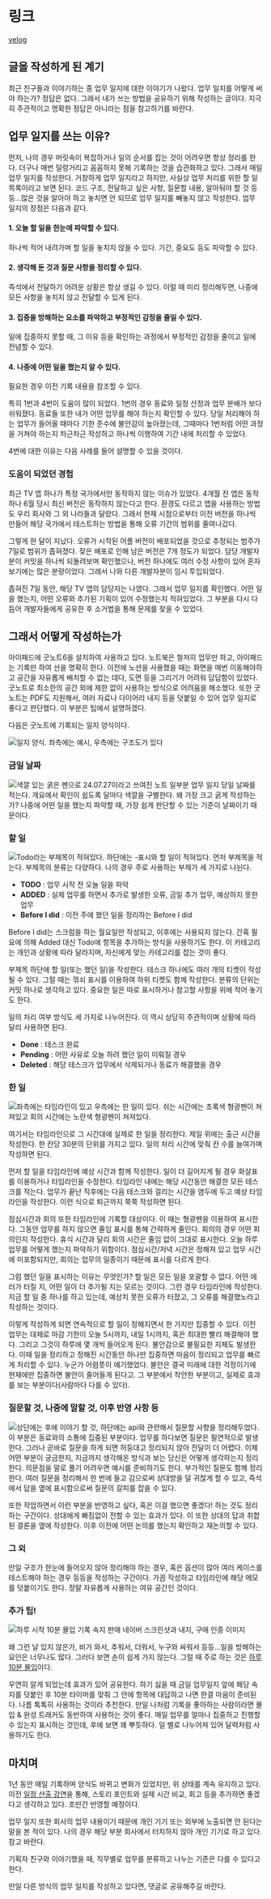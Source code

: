 # 링크
[velog](https://velog.io/@director20844/%EC%A7%80%EA%B7%B9%ED%9E%88-%EC%A3%BC%EA%B4%80%EC%A0%81%EC%9D%B8-%EC%97%85%EB%AC%B4-%EC%9D%BC%EC%A7%80-%EC%9E%91%EC%84%B1-%EB%85%B8%ED%95%98%EC%9A%B0)

## 글을 작성하게 된 계기

최근 친구들과 이야기하는 중 업무 일지에 대한 이야기가 나왔다. 업무 일지를 어떻게 써야 하는가? 정답은 없다. 그래서 내가 쓰는 방법을 공유하기 위해 작성하는 글이다. 지극히 주관적이고 명확한 정답은 아니라는 점을 참고하기를 바란다.

## 업무 일지를 쓰는 이유?

 먼저, 나의 경우 머릿속이 복잡하거나 일의 순서를 잡는 것이 어려우면 항상 정리를 한다. 더구나 매번 덜렁거리고 꼼꼼하지 못해 기록하는 것을 습관화하고 있다. 그래서 매일 업무 일지를 작성한다. 
 거창하게 업무 일지라고 하지만, 사실상 업무 처리를 위한 할 일 목록이라고 보면 된다. 코드 구조, 전달하고 싶은 사항, 질문할 내용, 알아둬야 할 것 등등…많은 것을 알아야 하고 놓치면 안 되므로 업무 일지를 빼놓지 않고 작성한다. 업무 일지의 장점은 다음과 같다.

#### 1. 오늘 할 일을 한눈에 파악할 수 있다.
 하나씩 적어 내려가며 할 일을 놓치지 않을 수 있다. 기간, 중요도 등도 파악할 수 있다.
 
#### 2. 생각해 둔 것과 질문 사항을 정리할 수 있다.
  즉석에서 전달하기 어려운 상황은 항상 생길 수 있다. 이럴 때 미리 정리해두면, 나중에 모든 사항을 놓치지 않고 전달할 수 있게 된다.
  
#### 3. 집중을 방해하는 요소를 파악하고 부정적인 감정을 줄일 수 있다.
 일에 집중하지 못할 때, 그 이유 등을 확인하는 과정에서 부정적인 감정을 줄이고 일에 전념할 수 있다.
  
#### 4. 나중에 어떤 일을 했는지 알 수 있다.
 필요한 경우 이전 기록 내용을 참조할 수 있다.

 특히 1번과 4번이 도움이 많이 되었다. 1번의 경우 동료와 일정 산정과 업무 분배가 보다 쉬워졌다. 동료들 또한 내가 어떤 업무를 해야 하는지 확인할 수 있다. 당일 처리해야 하는 업무가 들어올 때마다 기한 준수에 불안감이 높아졌는데, 그때마다 1번처럼 어떤 과정을 거쳐야 하는지 차근차근 작성하고 하나씩 이행하여 기간 내에 처리할 수 있었다.
 
 4번에 대한 이유는 다음 사례를 들어 설명할 수 있을 것이다.

### 도움이 되었던 경험

 최근 TV 앱 하나가 특정 국가에서만 동작하지 않는 이슈가 있었다. 4개월 전 앱은 동작하나 6월 당시 최신 버전은 동작하지 않는다고 한다. 환경도 다르고 앱을 사용하는 방법도 우리 회사와 그 외 나라들과 달랐다. 그래서 현재 시점으로부터 이전 버전을 하나씩 만들어 해당 국가에서 테스트하는 방법을 통해 오류 기간의 범위를 줄여나갔다.

 그렇게 한 달이 지났다. 오류가 시작된 어플 버전이 배포되었을 것으로 추정되는 범주가 7일로 범위가 좁혀졌다. 잦은 배포로 인해 남은 버전은 7개 정도가 되었다. 담당 개발자분이 커밋을 하나씩 되돌려보며 확인했으나, 버전 하나에도 여러 수정 사항이 있어 혼자 보기에는 많은 분량이었다. 그래서 나와 다른 개발자분이 임시 투입되었다.
 
 좁혀진 7일 동안, 해당 TV 앱의 담당자는 나였다. 그래서 업무 일지를 확인했다. 어떤 일을 했는지, 어떤 오류와 추가된 기획이 있어 수정했는지 적혀있었다. 그 부분을 다시 다듬어 개발자들에게 공유한 후 소거법을 통해 문제를 찾을 수 있었다.

## 그래서 어떻게 작성하는가

아이패드에 굿노트6을 설치하여 사용하고 있다. 노트북은 철저히 업무만 하고, 아이패드는 기록만 하여 선을 명확히 한다. 이전에 노션을 사용했을 때는 화면을  매번 이동해야하고 공간을 자유롭게 배치할 수 없는 데다, 도면 등을 그리기가 어려워 답답함이 있었다. 굿노트로 최소한의 공간 외에 제한 없이 사용하는 방식으로 어려움을 해소했다. 또한 굿노트는 PDF도 지원해서, 여러 자료나 다이어리 내지 등을 덧붙일 수 있어 업무 일지로 좋다고 판단했다. 이 부분은 팁에서 설명하겠다.

다음은 굿노트에 기록되는 일지 양식이다.

![일지 양식. 좌측에는 예시, 우측에는 구조도가 있다](https://velog.velcdn.com/images/director20844/post/e0727b90-5997-4e1c-a239-f97b95af91f3/image.png)

### 금일 날짜
![색깔 있는 굵은 펜으로 24.07.27이라고 쓰여진 노트 일부분](https://velog.velcdn.com/images/director20844/post/f6c377bc-e44f-4a6b-a2b1-16ab61ba7744/image.jpeg)
 업무 일지 당일 날짜를 적는다. 개요에서 확인이 쉽도록 달마다 색깔을 구별한다. 왜 가장 크고 굵게 작성하는가? 나중에 어떤 일을 했는지 파악할 때, 가장 쉽게 판단할 수 있는 기준이 날짜이기 때문이다.

### 할 일
![Todo라는 부제목이 적혀있다. 하단에는 -표시와 할 일이 적혀있다.](https://velog.velcdn.com/images/director20844/post/666475c8-7863-4d43-8e54-3cfa2d597d63/image.jpeg)
 먼저 부제목을 적는다. 부제목의 분류는 다양하다. 나의 경우 주로 사용하는 부제가 세 가지로 나뉜다.
 
 - **TODO** : 업무 시작 전 오늘 일을 파악
 - **ADDED** : 실제 업무를 하면서 추가로 발생한 오류, 금일 추가 업무, 예상하지 못한 업무
 - **Before I did** : 이전 주에 했던 일을 정리하는 Before I did
 
Before I did는 스크럼을 하는 월요일만 작성되고, 이후에는 사용되지 않는다. 간혹 필요에 의해 Added 대신 Todo에 항목을 추가하는 방식을 사용하기도 한다. 이 카테고리는 개인과 상황에 따라 달라지며, 자신에게 맞는 카테고리를 잡는 것이 좋다.

 부제목 하단에 할 일(또는 했던 일)을 작성한다. 테스크 하나에도 여러 개의 티켓이 작성될 수 있다. 그럴 때는 꺾쇠 표시를 이용하여 하위 티켓도 함께 작성한다. 분류의 단위는 커밋 하나로 생각하고 있다. 중요한 일은 따로 표시하거나 참고할 사항을 위에 적어 놓기도 한다.

 일의 처리 여부 방식도 세 가지로 나누어진다. 이 역시 상당히 주관적이며 상황에 따라 달리 사용하면 된다.

 - **Done** : 테스크 완료
 - **Pending** : 어떤 사유로 오늘 하려 했던 일이 미뤄질 경우
 - **Deleted** : 해당 테스크가 업무에서 삭제되거나 동료가 해결했을 경우

### 한 일
![좌측에는 타임라인이 있고 우측에는 한 일이 있다. 쉬는 시간에는  초록색 형광펜이 쳐져있고 회의 시간에는 노란색 형광펜이 쳐져있다.](https://velog.velcdn.com/images/director20844/post/5feb26e0-aae5-40b9-9d64-a72127b97aa1/image.jpeg)

 여기서는 타임라인으로 그 시간대에 실제로 한 일을 정리한다. 제일 위에는 출근 시간을 작성한다. 한 칸당 30분의 단위를 가지고 있다. 일의 처리 시간에 맞춰 칸 수를 늘여가며 작성하면 된다.
 
 먼저 할 일을 타임라인에 예상 시간과 함께 작성한다. 일이 더 길어지게 될 경우 화살표를 이용하거나 타임라인을 수정한다. 타임라인 내에는 해당 시간동안 해결한 모든 테스크를 적는다. 업무가 끝난 직후에는 다음 테스크와 걸리는 시간을 염두에 두고 예상 타임라인을 작성한다. 이런 식으로 퇴근까지 쭉쭉 작성하면 된다.

 점심시간과 회의 또한 타임라인에 기록할 대상이다. 이 때는 형광펜을 이용하여 표시한다. 그동안 업무를 하지 않으면 줄임 표시를 통해 간략하게 줄인다. 회의의 경우 어떤 회의인지 작성한다. 휴식 시간과 달리 회의 시간은 줄임 없이 그대로 표시한다. 오늘 하루 업무를 어떻게 했는지 파악하기 위함이다. 점심시간/저녁 시간은 정해져 있고 업무 시간에 미포함되지만, 회의는 업무의 일종이기 때문에 표시를 다르게 한다.

 그럼 했던 일을 표시하는 이유는 무엇인가? 할 일은 모든 일을 포괄할 수 없다. 어떤 에러가 터질 지, 어떤 일이 더 추가될 지는 모르는 것이다. 그런 경우 타임라인에 작성한다. 지금 할 일 중 하나를 하고 있는데, 예상치 못한 오류가 터졌고, 그 오류를 해결했노라고 작성하는 것이다.

 이렇게 작성하게 되면 연속적으로 할 일이 정해지면서 한 가지만 집중할 수 있다. 이전 업무는 대체로 마감 기한이 오늘 5시까지, 내일 1시까지, 혹은 최대한 빨리 해결해야 했다. 그리고 그것이 하루에 몇 개씩 들어오게 된다. 불안감으로 불필요한 지체도 발생한다. 이때 일을 정리하고 정해진 시간동안 하나만 집중하면 마음이 정리되고 업무를 빠르게 처리할 수 있다. 누군가 어렴풋이 얘기했었다. 불안은 결국 미래에 대한 걱정이기에 현재에만 집중하면 불안이 줄어들게 된다고. 그 부분에서 착안한 부분이고, 실제로 효과를 보는 부분이다(사람마다 다를 수 있다).

### 질문할 것, 나중에 말할 것, 이후 반영 사항 등
![상단에는 후에 이야기 할 것, 하단에는 api와 관련해서 질문할 사항을 정리해두었다.](https://velog.velcdn.com/images/director20844/post/e4a3b29f-fb02-4125-83a1-0e249152ea39/image.jpeg)
 이 부분은 동료와의 소통에 집중된 부분이다. 업무를 하다보면 질문은 필연적으로 발생한다. 그러나 곧바로 질문을 하게 되면 허둥대고 정리되지 않아 전달이 더 어렵다. 이제 어떤 부분이 궁금한지, 지금까지 생각해온 방식과 보는 당신은 어떻게 생각하는지 정리한다. 의문점을 말로 풀기 어려우면 예시를 준비하기도 한다. 부가적인 질문도 함께 정리한다. 여러 질문을 정리해서 한 번에 들고 감으로써 상대방을 덜 귀찮게 할 수 있고, 즉석에서 답을 옆에 표시함으로써 질문의 갈피를 잡을 수 있다.

 또한 작업하면서 이런 부분을 반영하고 싶다, 혹은 이걸 했으면 좋겠다! 하는 것도 정리하는 구간이다. 상대에게 빠짐없이 전할 수 있는 효과가 있다. 이 또한 상대의 답과 취합된 결론을 옆에 작성한다. 이후 이전에 어떤 논의를 했는지 확인하고 재논의할 수 있다.

### 그 외

 만일 구조가 한눈에 들어오지 않아 정리해야 하는 경우, 혹은 옵션이 많아 여러 케이스를 테스트해야 하는 경우 등등을 작성하는 구간이다. 가끔 작성하고 타임라인에 해당 메모를 덧붙이기도 한다. 정말 자유롭게 사용하는 여유 공간인 것이다.

### 추가 팁!
![하루 시작 10분 몰입 기록 속지 판매 네이버 스크린샷과 내지, 구매 인증 이미지](https://velog.velcdn.com/images/director20844/post/2132532f-212f-4901-9804-63958425f499/image.png)

 왜 그런 날 있지 않은가, 비가 와서, 추워서, 더워서, 누구와 싸워서 등등…일을 방해하는 요인은 너무나도 많다. 그러다 보면 손이 쉽게 가지 않는다. 그럴 때 주로 하는 것은 [하루 10분 몰입](https://m.smartstore.naver.com/ofoff_store/products/10187619543?NaPm=ct%3Dlz3uojdx%7Cci%3Dcheckout%7Ctr%3Dppc%7Ctrx%3Dnull%7Chk%)이다.

우연히 알게 되었는데 효과가 있어 공유한다. 하기 싫을 때 금일 업무일지 앞에 해당 속지를 덧붙인 후 10분 타이머를 맞춰 그 안에 항목에 대답하고 나면 한결 마음이 준비된다. 나름 톡톡히 사용하는 것이라 추천한다. 만일 나처럼 기록을 좋아하는 사람이라면 몰입 & 완성 트래커도 동반하여 사용하는 것이 좋다. 매일 업무를 얼마나 집중하고 진행할 수 있는지 표시하는 것인데, 후에 보면 꽤 뿌듯하다. 일 별로 나누어져 있어 달력처럼 사용하기도 한다.

## 마치며

1년 동안 매일 기록하며 양식도 바뀌고 변화가 있었지만, 위 상태를 계속 유지하고 있다. 이전 [일정 산출 강연](https://velog.io/@director20844/%EA%B0%9C%EB%B0%9C-%EC%9D%BC%EC%A0%95-%EC%82%B0%EC%B6%9C-%EB%85%B8%ED%95%98%EC%9A%B0-%EC%A0%95%EB%A6%AC)을 통해, 스토리 포인트와 실제 시간 비교, 회고 등을 추가하면 좋겠다고 생각하고 있다. 조만간 반영할 예정이다.

업무 일지 또한 회사의 업무 내용이기 때문에 개인 기기 또는 외부에 노출되면 안 된다는 말을 본 적이 있다. 나의 경우 해당 부분 회사에서 터치하지 않아 개인 기기로 하고 있다. 참고 바란다.

기획자 친구와 이야기했을 때, 직무별로 업무를 분류하고 나누는 기준은 다를 수 있다고 한다.

만일 다른 방식의 업무 일지를 작성하고 있다면, 댓글로 공유해주길 바란다.